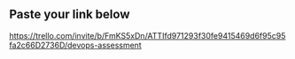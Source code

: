## Paste your link below

https://trello.com/invite/b/FmKS5xDn/ATTIfd971293f30fe9415469d6f95c95fa2c66D2736D/devops-assessment